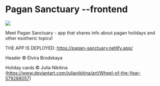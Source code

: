 # Pagan Sanctuary --frontend

<img src="https://i.imgur.com/2n5CIUU.png"> 

Meet Pagan Sanctuary - app that shares info about pagan holidays and other esotheric topics!

THE APP IS DEPLOYED: https://pagan-sanctuary.netlify.app/

Header © Elvira Brodskaya

Holiday cards © Julia Nikitina (https://www.deviantart.com/julianikitina/art/Wheel-of-the-Year-579288057)

